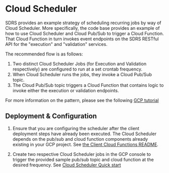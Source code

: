 # Cloud Scheduler

SDRS provides an example strategy of scheduling recurring jobs by way of Cloud Scheduler.
More specifically, the code base provides an example of how to use Cloud Scheduler and Cloud Pub/Sub to trigger a Cloud Function.
That Cloud Function in turn invokes event endpoints on the SDRS RESTful API for the "execution" and "validation" services.

The recommended flow is as follows:  

1) Two distinct Cloud Scheduler Jobs (for Execution and Validation respectively) are configured to run at a set crontab frequency.  
2) When Cloud Scheduler runs the jobs, they invoke a Cloud Pub/Sub topic.  
3) The Cloud Pub/Sub topic triggers a Cloud Function that contains logic to invoke either the execution or validation endpoints. 

For more information on the pattern, please see the following [GCP tutorial](https://cloud.google.com/scheduler/docs/tut-pub-sub)  

## Deployment & Configuration

1) Ensure that you are configuring the scheduler after the client deployment steps have already been executed.  The Cloud Scheduler depends on the pub/sub and cloud function components already existing in your GCP project. 
See [the Client Cloud Functions README](../sample-client/README-cloudfunctions.md).  

2) Create two respective Cloud Scheduler jobs in the GCP console to trigger the provided sample pub/sub topic and cloud function at the desired frequency.
See [Cloud Scheduler Quick start](https://cloud.google.com/scheduler/docs/quickstart)

